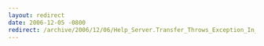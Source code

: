 ```yaml
---
layout: redirect
date: 2006-12-05 -0800
redirect: /archive/2006/12/06/Help_Server.Transfer_Throws_Exception_In_WebServer.WebDev_In_Medium_Trust.aspx/
---
```

